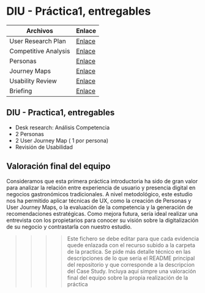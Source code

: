 # DIU - Práctica1, entregables  

| Archivos       | Enlace                 |
|----------------|------------------------|
| User Research Plan | [Enlace](./user_research_plan.md) |
| Competitive Analysis | [Enlace](./competitive_analysis.md) |
| Personas    | [Enlace](./personas.md) |
| Journey Maps | [Enlace](./journey_maps.md) |
| Usability Review | [Enlace](./usability_review.md) |
| Briefing | [Enlace](./briefing.md) |


## DIU - Practica1, entregables


- Desk research: Análisis Competencia 
- 2 Personas 
- 2 User Journey Map  ( 1 por persona)
- Revisión de Usabilidad 

## Valoración final del equipo

Consideramos que esta primera práctica introductoria ha sido de gran valor para analizar la relación entre experiencia de usuario y presencia digital en negocios gastronómicos tradicionales.
A nivel metodológico, este estudio nos ha permitido aplicar técnicas de UX, como la creación de Personas y User Journey Maps, o la evaluación de la competencia y la generación de recomendaciones estratégicas.
Como mejora futura, sería ideal realizar una entrevista con los propietarios para conocer su visión sobre la digitalización de su negocio y contrastarla con nuestro estudio.

>>>> Este fichero se debe editar para que cada evidencia quede enlazada con el recurso subido a la carpeta de la practica. Se pide más detalle técnico en las descripciones de lo que sería el README principal del repositorio y que corresponde a la descripcion del Case Study.
>>>> Incluya aquí simpre una valoración final del equipo sobre la propia realización de la práctica
